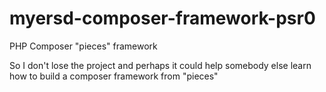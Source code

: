 myersd-composer-framework-psr0
==============================

PHP Composer "pieces" framework

So I don't lose the project and perhaps it could help somebody else learn how to build a composer framework from "pieces"
